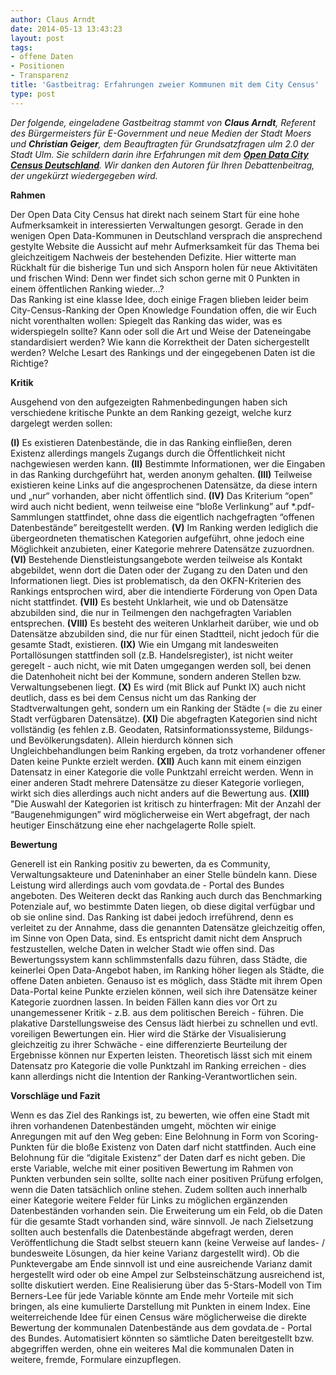 ```yaml
---
author: Claus Arndt
date: 2014-05-13 13:43:23
layout: post
tags:
- offene Daten
- Positionen
- Transparenz
title: 'Gastbeitrag: Erfahrungen zweier Kommunen mit dem City Census'
type: post
---
```


_Der folgende, eingeladene Gastbeitrag stammt von **Claus Arndt**, Referent des Bürgermeisters für E-Government und neue Medien der Stadt Moers und **Christian Geiger**, dem Beauftragten für Grundsatzfragen ulm 2.0 der Stadt Ulm. Sie schildern darin ihre Erfahrungen mit dem **[Open Data City Census Deutschland](http://de-city.census.okfn.org/)**. Wir danken den Autoren für Ihren Debattenbeitrag, der ungekürzt wiedergegeben wird._

**Rahmen**

Der Open Data City Census hat direkt nach seinem Start für eine hohe Aufmerksamkeit in interessierten Verwaltungen gesorgt. Gerade in den wenigen Open Data-Kommunen in Deutschland versprach die ansprechend gestylte Website die Aussicht auf mehr Aufmerksamkeit für das Thema bei gleichzeitigem Nachweis der bestehenden Defizite. Hier witterte man Rückhalt für die bisherige Tun und sich Ansporn holen für neue Aktivitäten und frischen Wind: Denn wer findet sich schon gerne mit 0 Punkten in einem öffentlichen Ranking wieder...?  
Das Ranking ist eine klasse Idee, doch einige Fragen blieben leider beim City-Census-Ranking der Open Knowledge Foundation offen, die wir Euch nicht vorenthalten wollen: Spiegelt das Ranking das wider, was es widerspiegeln sollte? Kann oder soll die Art und Weise der Dateneingabe standardisiert werden? Wie kann die Korrektheit der Daten sichergestellt werden? Welche Lesart des Rankings und der eingegebenen Daten ist die Richtige?

**Kritik**

Ausgehend von den aufgezeigten Rahmenbedingungen haben sich verschiedene kritische Punkte an dem Ranking gezeigt, welche kurz dargelegt werden sollen: 

**(I)** Es existieren Datenbestände, die in das Ranking einfließen, deren Existenz allerdings mangels Zugangs durch die Öffentlichkeit nicht nachgewiesen werden kann. **(II)** Bestimmte Informationen, wer die Eingaben in das Ranking durchgeführt hat, werden anonym gehalten. **(III)** Teilweise existieren keine Links auf die angesprochenen Datensätze, da diese intern und „nur“ vorhanden, aber nicht öffentlich sind. **(IV)** Das Kriterium “open” wird auch nicht bedient, wenn teilweise eine “bloße Verlinkung” auf *.pdf-Sammlungen stattfindet, ohne dass die eigentlich nachgefragten “offenen Datenbestände” bereitgestellt werden. **(V)** Im Ranking werden lediglich die übergeordneten thematischen Kategorien aufgeführt, ohne jedoch eine Möglichkeit anzubieten, einer Kategorie mehrere Datensätze zuzuordnen. **(VI)** Bestehende Dienstleistungsangebote werden teilweise als Kontakt abgebildet, wenn dort die Daten oder der Zugang zu den Daten und den Informationen liegt. Dies ist problematisch, da den OKFN-Kriterien des Rankings entsprochen wird, aber die intendierte Förderung von Open Data nicht stattfindet. **(VII)** Es besteht Unklarheit, wie und ob Datensätze abzubilden sind, die nur in Teilmengen den nachgefragten Variablen entsprechen. **(VIII)** Es besteht des weiteren Unklarheit darüber, wie und ob Datensätze abzubilden sind, die nur für einen Stadtteil, nicht jedoch für die gesamte Stadt, existieren. **(IX)** Wie ein Umgang mit landesweiten Portallösungen stattfinden soll (z.B. Handelsregister), ist nicht weiter geregelt - auch nicht, wie mit Daten umgegangen werden soll, bei denen die Datenhoheit nicht bei der Kommune, sondern anderen Stellen bzw. Verwaltungsebenen liegt. **(X)** Es wird (mit Blick auf Punkt IX) auch nicht deutlich, dass es bei dem Census nicht um das Ranking der Stadtverwaltungen geht, sondern um ein Ranking der Städte (= die zu einer Stadt verfügbaren Datensätze). **(XI)** Die abgefragten Kategorien sind nicht vollständig (es fehlen z.B. Geodaten, Ratsinformationssysteme, Bildungs- und Bevölkerungsdaten). Allein hierdurch können sich Ungleichbehandlungen beim Ranking ergeben, da trotz vorhandener offener Daten keine Punkte erzielt werden. **(XII)** Auch kann mit einem einzigen Datensatz in einer Kategorie die volle Punktzahl erreicht werden. Wenn in einer anderen Stadt mehrere Datensätze zu dieser Kategorie vorliegen, wirkt sich dies allerdings auch nicht anders auf die Bewertung aus. **(XIII)** "Die Auswahl der Kategorien ist kritisch zu hinterfragen: Mit der Anzahl der “Baugenehmigungen” wird möglicherweise ein Wert abgefragt, der nach heutiger Einschätzung eine eher nachgelagerte Rolle spielt.

**Bewertung**

Generell ist ein Ranking positiv zu bewerten, da es Community, Verwaltungsakteure und Dateninhaber an einer Stelle bündeln kann. Diese Leistung wird allerdings auch vom govdata.de - Portal des Bundes angeboten. Des Weiteren deckt das Ranking auch durch das Benchmarking Potenziale auf, wo bestimmte Daten liegen, ob diese digital verfügbar und ob sie online sind. Das Ranking ist dabei jedoch irreführend, denn es verleitet zu der Annahme, dass die genannten Datensätze gleichzeitig offen, im Sinne von Open Data, sind. Es entspricht damit nicht dem Anspruch festzustellen, welche Daten in welcher Stadt wie offen sind. Das Bewertungssystem kann schlimmstenfalls dazu führen, dass Städte, die keinerlei Open Data-Angebot haben, im Ranking höher liegen als Städte, die offene Daten anbieten. Genauso ist es möglich, dass Städte mit ihrem Open Data-Portal keine Punkte erzielen können, weil sich ihre Datensätze keiner Kategorie zuordnen lassen. In beiden Fällen kann dies vor Ort zu unangemessener Kritik - z.B. aus dem politischen Bereich - führen. Die plakative Darstellungsweise des Census lädt hierbei zu schnellen und evtl. voreiligen Bewertungen ein. Hier wird die Stärke der Visualisierung gleichzeitig zu ihrer Schwäche - eine differenzierte Beurteilung der Ergebnisse können nur Experten leisten. Theoretisch lässt sich mit einem Datensatz pro Kategorie die volle Punktzahl im Ranking erreichen - dies kann allerdings nicht die Intention der Ranking-Verantwortlichen sein.

**Vorschläge und Fazit**

Wenn es das Ziel des Rankings ist, zu bewerten, wie offen eine Stadt mit ihren vorhandenen Datenbeständen umgeht, möchten wir einige Anregungen mit auf den Weg geben: Eine Belohnung in Form von Scoring-Punkten für die bloße Existenz von Daten darf nicht stattfinden. Auch eine Belohnung für die “digitale Existenz“ der Daten darf es nicht geben. Die erste Variable, welche mit einer positiven Bewertung im Rahmen von Punkten verbunden sein sollte, sollte nach einer positiven Prüfung erfolgen, wenn die Daten tatsächlich online stehen. Zudem sollten auch innerhalb einer Kategorie weitere Felder für Links zu möglichen ergänzenden Datenbeständen vorhanden sein. Die Erweiterung um ein Feld, ob die Daten für die gesamte Stadt vorhanden sind, wäre sinnvoll. Je nach Zielsetzung sollten auch bestenfalls die Datenbestände abgefragt werden, deren Veröffentlichung die Stadt selbst steuern kann (keine Verweise auf landes- / bundesweite Lösungen, da hier keine Varianz dargestellt wird). Ob die Punktevergabe am Ende sinnvoll ist und eine ausreichende Varianz damit hergestellt wird oder ob eine Ampel zur Selbsteinschätzung ausreichend ist, sollte diskutiert werden. Eine Realisierung über das 5-Stars-Modell von Tim Berners-Lee für jede Variable könnte am Ende mehr Vorteile mit sich bringen, als eine kumulierte Darstellung mit Punkten in einem Index. Eine weiterreichende Idee für einen Census wäre möglicherweise die direkte Bewertung der kommunalen Datenbestände aus dem govdata.de - Portal des Bundes. Automatisiert könnten so sämtliche Daten bereitgestellt bzw. abgegriffen werden, ohne ein weiteres Mal die kommunalen Daten in weitere, fremde, Formulare einzupflegen.